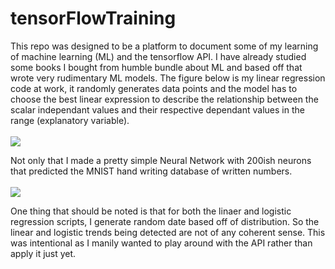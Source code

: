 # tensorFlowTraining
This repo was designed to be a platform to document some of my learning of machine learning (ML) and the tensorflow API. I have already studied some books I bought from humble bundle about ML and based off that wrote very rudimentary ML models. 
The figure below is my linear regression code at work, it randomly generates data points and the model has to choose the best linear expression to describe the relationship between the scalar independant values and their respective dependant values in the range (explanatory variable).
<br></br>
<img src='https://i.imgur.com/EVfahkT.png' />

Not only that I made a pretty simple Neural Network with 200ish neurons that predicted the MNIST hand writing database of written numbers.
<br></br>
<img src='https://i.imgur.com/gKxyWoX.png' />

<p> One thing that should be noted is that for both the linaer and logistic regression scripts, I generate random date based off of distribution. So the linear and logistic trends being detected are not of any coherent sense. This was intentional as I manily wanted to play around with the API rather than apply it just yet.</p>
